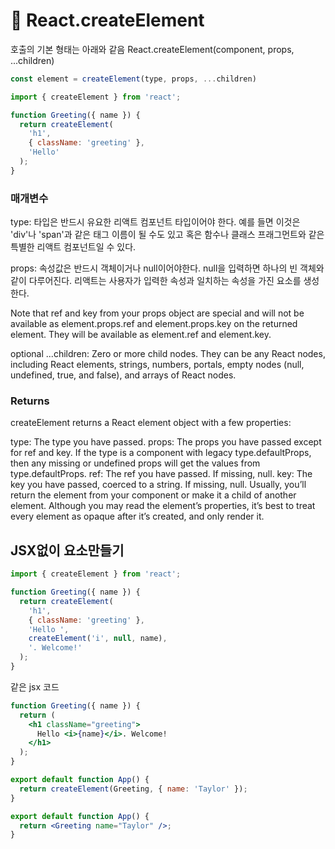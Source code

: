 # 🐔 React.createElement

호출의 기본 형태는 아래와 같음 React.createElement(component, props, ...children)

```javascript
const element = createElement(type, props, ...children)
```

```jsx
import { createElement } from 'react';

function Greeting({ name }) {
  return createElement(
    'h1',
    { className: 'greeting' },
    'Hello'
  );
}
```

### 매개변수

type: 타입은 반드시 유요한 리액트 컴포넌트 타입이어야 한다. 예를 들면 이것은 'div'나 'span'과 같은 태그 이름이 될 수도 있고 혹은 함수나 클래스 프래그먼트와 같은 특별한 리액트 컴포넌트일 수 있다.

props: 속성값은 반드시 객체이거나 null이어야한다. null을 입력하면 하나의 빈 객체와 같이 다루어진다. 리액트는 사용자가 입력한 속성과 일치하는 속성을 가진 요소를 생성한다.

Note that ref and key from your props object are special and will not be available as element.props.ref and element.props.key on the returned element. They will be available as element.ref and element.key.

optional ...children: Zero or more child nodes. They can be any React nodes, including React elements, strings, numbers, portals, empty nodes (null, undefined, true, and false), and arrays of React nodes.

### Returns

createElement returns a React element object with a few properties:

type: The type you have passed. props: The props you have passed except for ref and key. If the type is a component with legacy type.defaultProps, then any missing or undefined props will get the values from type.defaultProps. ref: The ref you have passed. If missing, null. key: The key you have passed, coerced to a string. If missing, null. Usually, you’ll return the element from your component or make it a child of another element. Although you may read the element’s properties, it’s best to treat every element as opaque after it’s created, and only render it.

## JSX없이 요소만들기

```jsx
import { createElement } from 'react';

function Greeting({ name }) {
  return createElement(
    'h1',
    { className: 'greeting' },
    'Hello ',
    createElement('i', null, name),
    '. Welcome!'
  );
}
```

같은 jsx 코드

```jsx
function Greeting({ name }) {
  return (
    <h1 className="greeting">
      Hello <i>{name}</i>. Welcome!
    </h1>
  );
}
```

```jsx
export default function App() {
  return createElement(Greeting, { name: 'Taylor' });
}
```

```jsx
export default function App() {
  return <Greeting name="Taylor" />;
}
```
